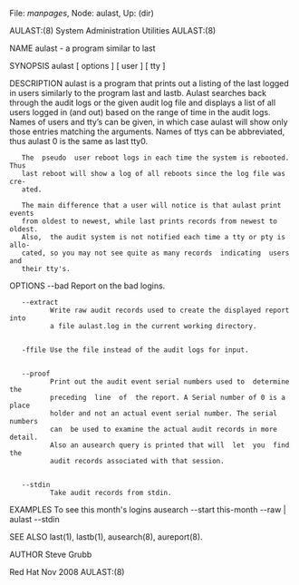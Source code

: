 File: *manpages*,  Node: aulast,  Up: (dir)

AULAST:(8)              System Administration Utilities             AULAST:(8)



NAME
       aulast - a program similar to last

SYNOPSIS
       aulast [ options ] [ user ] [ tty ]


DESCRIPTION
       aulast  is  a  program  that prints out a listing of the last logged in
       users similarly to the program last and  lastb.  Aulast  searches  back
       through  the audit logs or the given audit log file and displays a list
       of all users logged in (and out) based on the  range  of  time  in  the
       audit logs. Names of users and tty’s can be given, in which case aulast
       will show only those entries matching the arguments. Names of ttys  can
       be abbreviated, thus aulast 0 is the same as last tty0.

       The  pseudo  user reboot logs in each time the system is rebooted. Thus
       last reboot will show a log of all reboots since the log file was  cre-
       ated.

       The main difference that a user will notice is that aulast print events
       from oldest to newest, while last prints records from newest to oldest.
       Also,  the audit system is not notified each time a tty or pty is allo-
       cated, so you may not see quite as many records  indicating  users  and
       their tty's.


OPTIONS
       --bad  Report on the bad logins.


       --extract
              Write raw audit records used to create the displayed report into
              a file aulast.log in the current working directory.


       -ffile Use the file instead of the audit logs for input.


       --proof
              Print out the audit event serial numbers used to  determine  the
              preceding  line  of  the report. A Serial number of 0 is a place
              holder and not an actual event serial number. The serial numbers
              can  be used to examine the actual audit records in more detail.
              Also an ausearch query is printed that will  let  you  find  the
              audit records associated with that session.


       --stdin
              Take audit records from stdin.


EXAMPLES
       To see this month's logins
       ausearch --start this-month --raw | aulast --stdin


SEE ALSO
       last(1), lastb(1), ausearch(8), aureport(8).


AUTHOR
       Steve Grubb



Red Hat                            Nov 2008                         AULAST:(8)
